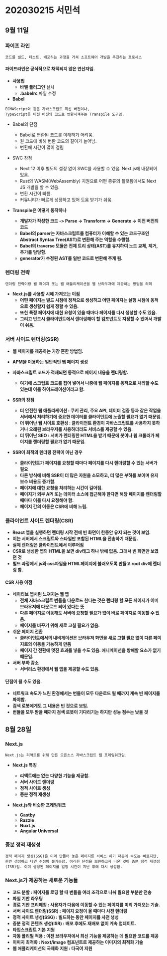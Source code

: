 # 202030215 서민석

## 9월 11일
### 파이프 라인
```
코드를 빌드, 테스트, 배포하는 과정을 거쳐 소프트웨어 개발을 추진하는 프로세스
```
#### 파이프라인은 공식적으로 채택되지 않은 연산자임.
* **사용법**
    * **바벨 플러그인** 설치
    * **.babelrc** 파일 수정
* **Babel**
```
ECMAScript와 같은 자바스크립트 최신 버전이나,
TypeScript를 이전 버전의 코드로 변환시켜주는 Transpile 도구임.
```

* Babel의 단점
    * Babel로 변환된 코드를 이해하기 어려움.
    * 원 코드에 비해 변환 코드의 길이가 늘어남.
    * 변환에 시간이 많이 걸림
* SWC 장점
    * Next 12 이후 별도의 설정 없이 SWC를 사용할 수 있음. Next.js에 내장되어 있음.
    * Rust의 WASM(WebAssembly) 지원으로 어떤 종류의 플랫폼에서도 Next JS 개발을 할 수 있음.
    * 변환 시간이 빠름.
    * 커뮤니티가 빠르게 성장하고 있어 도움 받기가 쉬움.

* **Transpile은 어떻게 동작하나**
    * **개발자가 작성한 코드 -> Parse -> Transform -> Generate -> 이전 버전의 코드**
    * **Babel의 parser는 자바스크립트를 컴퓨터가 이해할 수 있는 코드구조인 Abstract Syntax Tree(AST)로 변환해 주는 역할을 수행함.**
    * **Babel의 traverse 모듈은 전체 트리 상태(AST)를 유지하여 노드 교체, 제거, 추가를 담당함.**
    * **generator가 수정된 AST를 일반 코드로 변환해 주게 됨.**
### 렌더링 전략
```
렌더링 전략이랑 웹 페이지 또는 웹 애플리케이션을 웹 브라우저에 제공하는 방법을 의미
```
* **Next.js를 사용할 시에 가져오는 이점**
    * **어떤 페이지는 빌드 시점에 정적으로 생성하고 어떤 페이지는 실행 시점에 동적으로 생성할지 쉽게 정할 수 있음.**
    * **또한 특정 페이지에 대한 요청이 있을 때마다 페이지를 다시 생성할 수도 있음.**
    * **그리고 반드시 클라이언트에서 렌더링해야 할 컴포넌트도 지정할 수 있어서 개발이 쉬움.**
### 서버 사이드 렌더링(SSR)
* **웹 페이지를 제공하는 가장 흔한 방법임.**
* **APM을 이용하는 일반적인 웹 페이지 생성**
* **자바스크립트 코드가 적재되면 동적으로 페이지 내용을 렌더링함.**
    * **여기에 스크립트 코드를 집어 넣어서 나중에 웹 페이지를 동적으로 처리할 수도 있는데 이를 하이드레이션이라고 함.**

* **SSR의 장점**
    * **더 안전한 웹 애플리케이션 : 쿠키 관리, 주요 API, 데이터 검증 등과 같은 작업을 서버에서 처리하기에 중요한 데이터를 클라이언트에 노출할 필요가 없기 때문임.**
    * **더 뛰어난 웹 사이트 호환성 : 클라이언트 환경이 자바스크립트를 사용하지 못하거나 오래된 브라우저를 사용하더라도 서비스를 제공할 수 있음.**
    * **더 뛰어난 SEO : 서버가 렌더링한 HTML을 받기 때문에 봇이나 웹 크롤러가 페이지를 렌더링할 필요가 없기 때문임.**
* **SSR이 최적의 렌더링 전략이 아닌 경우**
    * **클라이언트가 페이지를 요청할 때마다 페이지를 다시 렌더링할 수 있는 서버가 필요**
    * **다른 방식에 비해 SSR이 더 많은 자원을 소모하고, 더 많은 부하를 보이며 유지 보수 비용도 증가함.**
    * **페이지에 대한 요청을 처리하는 시간이 길어짐.**
    * **페이지가 외부 API 또는 데이터 소스에 접근해야 한다면 해당 페이지를 렌더링할 때마다 이를 다시 요청해야 함.**
    * **페이지 간의 이동은 CSR에 비해 느림.**
### 클라이언트 사이드 렌더링(CSR)
* **React 앱을 실행하면 렌더링 시작 전에 빈 화면이 한동안 유지 되는 것이 보임.**
* **이는 서버에서 스크립트와 스타일만 포함된 HTML을 전송하기 때문임.**
* **실제 렌더링은 클라이언트에서 이루어짐**
* **CSR로 생성한 앱의 HTML을 보면 div태그 하나 밖에 없음. 그래서 빈 화면만 보였던 것**
* **빌드 과정에서 js와 css파일을 HTML페이지에 불러오도록 만들고 root div에 렌더링 함.**
#### CSR 사용 이점
* **네이티브 앱처럼 느껴지는 웹 앱**
    * **전체 자바스크립트 번들을 다운로드 한다는 것은 렌더링 할 모든 페이지가 이미 브라우저에 다운로드 되어 있다는 뜻**
    * **다른 페이지로 이동해도 서버에 요청할 필요가 없이 바로 페이지로 이동할 수 있음.**
    * **페이지를 바꾸기 위해 새로 고칠 필요가 없음.**
* **쉬운 페이지 전환**
    * **클라이언트에서의 내비게이션은 브라우저 화면을 새로 고칠 필요 없이 다른 페이지로의 이동을 가능하게 만듬**
    * **페이지 간 전환에 멋진 효과를 넣을 수도 있음. 애니메이션을 방해할 요소가 없기 때문임.**
* **서버 부하 감소**
    * **서버리스 환경에서 웹 앱을 제공할 수도 있음.**
#### 단점이 될 수도 있음.
* **네트워크 속도가 느린 환경에서는 번들이 모두 다운로드 될 때까지 계속 빈 페이지를 봐야함.**
* **검색 로봇에게도 그 내용은 빈 것으로 보임.**
* **번들을 모두 받을 때까지 검색 로봇이 기다리기는 하지만 성능 점수는 낮을 것**
## 8월 28일

### Next.js
```
Next.js는 리액트를 위해 만든 오픈소스 자바스크립트 웹 프레임워크임.
```
* **Next.js 특징**

    * **리액트에는 없는 다양한 기능을 제공함.**
    * **서버 사이드 렌더링**
    * **정적 사이트 생성**
    * **증분 정적 재생성**

* **Next.js와 비슷한 프레임워크**

    * **Gastby**
    * **Razzle**
    * **Nuxt.js**
    * **Angular Universal**
    
### 증분 정적 재생성
```
정적 페이지 생성(SSG)은 미리 만들어 놓은 페이지를 서비스 하기 때문에 속도는 빠르지만,
한번 생성하고 나면 수정이 불가능함. 이러한 단점을 보완하고자 나온 것이 증분 정적 재생성
(ISR)임. 이미 생성된 페이지를 일정 시간이 지난 후에 다시 생성함.
```
### Next.js가 제공하는 새로운 기능들
* **코드 분할 : 페이지를 로딩 할 때 번들을 여러 조각으로 나눠 필요한 부분만 전송**
* **파일 기반 라우팅**
* **경로 기반 프리페칭 : 사용자가 다음에 이동할 수 있는 페이지를 미리 가져오는 기술.**
* **서버 사이드 렌더링(SSR) : 페이지 요청이 올 때마다 사전 렌더링**
* **정적 사이트 생성(SSG) : 빌드하는 동안 페이지를 사전 생성**
* **증분 정적 콘텐츠 생성(ISR) : 배포 후에도 재배포 없이 계속 업데이트.**
* **타입스크립트 기본 지원**
* **자동 폴리필 적용 : 이전 브라우저에서 최신 기능을 제공하는 데 필요한 코드를 제공**
* **이미지 최적화 : Next/image 컴포넌트로 제공하는 이미지의 최적화 기술**
* **웹 애플리케이션의 국제화 지원 : 다국어 지원**